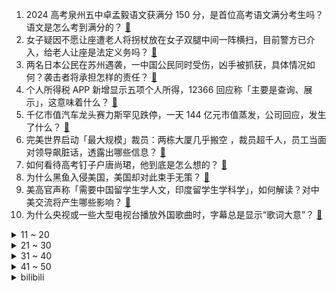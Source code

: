 1. 2024 高考泉州五中卓孟毅语文获满分 150 分，是首位高考语文满分考生吗？语文是怎么考到满分的？ [:link:](https://www.zhihu.com/question/659795256)
2. 女子疑因不愿让座遭老人将拐杖放在女子双腿中间一阵横扫，目前警方已介入，给老人让座是法定义务吗？ [:link:](https://www.zhihu.com/question/659840250)
3. 两名日本公民在苏州遇袭，一中国公民同时受伤，凶手被抓获，具体情况如何？袭击者将承担怎样的责任？ [:link:](https://www.zhihu.com/question/659869910)
4. 个人所得税 APP 新增显示五项个人所得，12366 回应称「主要是查询、展示」，这意味着什么？ [:link:](https://www.zhihu.com/question/659779770)
5. 千亿市值汽车龙头赛力斯罕见跌停，一天 144 亿元市值蒸发，公司回应，发生了什么？ [:link:](https://www.zhihu.com/question/659876670)
6. 完美世界启动「最大规模」裁员：两栋大厦几乎搬空 ，裁员超千人，员工当面对领导飙脏话，透露出哪些信息？ [:link:](https://www.zhihu.com/question/659849768)
7. 如何看待高考钉子户唐尚珺，他到底是怎么想的？ [:link:](https://www.zhihu.com/question/658234761)
8. 为什么黑鱼入侵美国，美国却对此束手无策？ [:link:](https://www.zhihu.com/question/28522646)
9. 美高官声称「需要中国留学生学人文，印度留学生学科学」，如何解读？对中美交流将产生哪些影响？ [:link:](https://www.zhihu.com/question/659849971)
10. 为什么央视或一些大型电视台播放外国歌曲时，字幕总是显示“歌词大意”？ [:link:](https://www.zhihu.com/question/659698256)
<details>
<summary>11 ~ 20</summary>

11. 俄罗斯修改核武器使用条件是否意味着核大战一触即发？ [:link:](https://www.zhihu.com/question/659574605)
12. 诺和诺德司美格鲁肽在中国获批用于长期体重管理，可实现平均 17% 的体重降幅，将产生哪些影响？ [:link:](https://www.zhihu.com/question/659857019)
13. 2024 欧洲杯英格兰 0:0 斯洛文尼亚，如何评价这场比赛？ [:link:](https://www.zhihu.com/question/659843020)
14. 「杨幂论文查重率」引网友对「查重率」讨论，查重率低于 1 意味着什么？论文查重率过低有哪些问题？ [:link:](https://www.zhihu.com/question/659852076)
15. Doinb 爆料「明年 LCK 也要降薪，我猜明年 LPL 会有很多人选择不打」，腾竞该怎么破局？ [:link:](https://www.zhihu.com/question/659879075)
16. 为什么几个朋友自从被字节腾讯阿里裁员以后再也不说话了？ [:link:](https://www.zhihu.com/question/659273262)
17. 巴菲特旗下伯克希尔哈撒韦减持比亚迪股份，持仓比例由 6.18% 降至 5.99%，原因有哪些？ [:link:](https://www.zhihu.com/question/659901894)
18. 「5·17楼市新政」满月，三线城市房价降幅趋稳，多城二手房价格已低于三年前，哪些信息值得关注？ [:link:](https://www.zhihu.com/question/659419261)
19. 如何评价《上海市卫生健康信息技术应用创新白皮书》 C# 被认定为A类（需要替换）组件？ [:link:](https://www.zhihu.com/question/659893694)
20. 「维基揭秘」创始人阿桑奇对一项违反美国间谍法的重罪认罪，他将面临什么？当前具体情况如何？ [:link:](https://www.zhihu.com/question/659832622)
</details>
<details>
<summary>21 ~ 30</summary>

21. 请问有哪些好笑的笑话？ [:link:](https://www.zhihu.com/question/658173825)
22. 有哪些让你顿时觉得心情晴朗的句子 ？ [:link:](https://www.zhihu.com/question/659700804)
23. 大彻大悟的人，都看透了什么 ？ [:link:](https://www.zhihu.com/question/659733012)
24. 文笔挑战：“酒罢休吟秋月冷”开头，下一句怎么接？ [:link:](https://www.zhihu.com/question/659834003)
25. 暴雨天气汽车出行有什么安全注意事项？ [:link:](https://www.zhihu.com/question/659673155)
26. 对于工作「粗糙」但态度积极的职场新人，应该如何指导？ [:link:](https://www.zhihu.com/question/658821442)
27. 双方离婚了，岳父过世写花圈怎样称呼? [:link:](https://www.zhihu.com/question/656923280)
28. 县公安局局长被调到市局当副局长，是升了还是降了？ [:link:](https://www.zhihu.com/question/659734395)
29. 为什么燃油车很少刹车失灵，而新能源汽车刹车失灵概率高，这是什么原因？ [:link:](https://www.zhihu.com/question/659675567)
30. 6 月 25 日嫦娥六号在预定区域成功着陆，平安回家，哪些信息值得关注？ [:link:](https://www.zhihu.com/question/659736695)
</details>
<details>
<summary>31 ~ 40</summary>

31. 宁德时代 CEO 回应奋斗一百天「就是号召大家去练好基本功，我们没有强迫大家」，如何看待此番言论？ [:link:](https://www.zhihu.com/question/659847476)
32. 茅台价格下跌后，「黄牛」不敢屯酒，「茅粉」坚信企稳回升，茅台到底怎么了？未来价格会如何走？ [:link:](https://www.zhihu.com/question/659831324)
33. 求大神推荐3000左右最护眼的手机? [:link:](https://www.zhihu.com/question/658182569)
34. 苏州宣布「买房可申请户口迁入」，将会带来哪些影响？ [:link:](https://www.zhihu.com/question/659881016)
35. 韩电池厂火灾致 19 名中国公民遇难，该厂工人多为东北女性，多数没保险，他们的真实工作情况是怎样的？ [:link:](https://www.zhihu.com/question/659832537)
36. 高考志愿到底应该听谁的，父母、亲戚、孩子？ [:link:](https://www.zhihu.com/question/656737846)
37. 可以分享一张你相册里面最美的照片吗？ [:link:](https://www.zhihu.com/question/659694061)
38. 熬夜看2024年欧洲杯，最重要的观赛装备是什么？哪些装备能极大提升看球体验？ [:link:](https://www.zhihu.com/question/659420174)
39. 2024年第25周（6.17-6.23）小米 SU7 周销量为 3300台，你怎么看？ [:link:](https://www.zhihu.com/question/659864015)
40. 2024 河北高考分数线公布，本科线历史类 449 分，物理类 448 分，如何评价今年的分数线？ [:link:](https://www.zhihu.com/question/659765632)
</details>
<details>
<summary>41 ~ 50</summary>

41. 如何看待兰州大学将研究生搬至距市区四十多公里的榆中校区，对学院发展有何影响？ [:link:](https://www.zhihu.com/question/659761335)
42. 2024 江苏高考分数线公布，本科线历史类 478 分，物理类 462 分，如何评价今年的分数线？ [:link:](https://www.zhihu.com/question/659770981)
43. 请问宋代词人真的有官方明确的优秀程度排名吗？ [:link:](https://www.zhihu.com/question/659695781)
44. 2024 高考志愿填报，选什么专业四年后比较吃香？ [:link:](https://www.zhihu.com/question/656737804)
45. 河南高考600分及以上 25623人，一本上线 155883 人，为何河南高分这么多？对考生意味什么？ [:link:](https://www.zhihu.com/question/659839162)
46. 在艰苦环境中长大的孩子会比其他孩子更懂事，自理能力更强，成长得更快吗？ [:link:](https://www.zhihu.com/question/362171273)
47. 哪些瞬间让你发现「孩子比自己想象的更优秀」？ [:link:](https://www.zhihu.com/question/658235397)
48. 地外文明真的存在吗？ [:link:](https://www.zhihu.com/question/658296797)
49. 格斗能力强的人，体型都是什么样的？ [:link:](https://www.zhihu.com/question/631332255)
50. 2000 元以内有什么好的手机值得推荐？ [:link:](https://www.zhihu.com/question/656909546)
</details><details>
<summary>bilibili</summary>

</details>